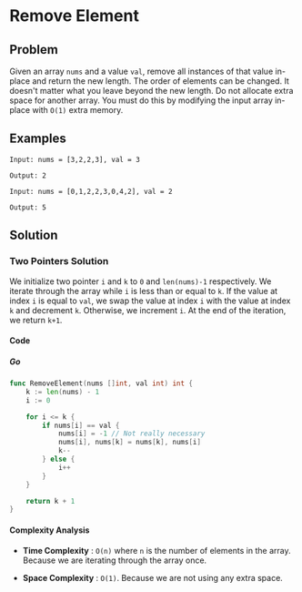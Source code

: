 # Remove Element

## Problem

Given an array `nums` and a value `val`, remove all instances of that value in-place and return the new length.
The order of elements can be changed. It doesn't matter what you leave beyond the new length.
Do not allocate extra space for another array. You must do this by modifying the input array in-place with `O(1)` extra memory.

## Examples

```text
Input: nums = [3,2,2,3], val = 3

Output: 2
```

```text
Input: nums = [0,1,2,2,3,0,4,2], val = 2

Output: 5
```

## Solution

### Two Pointers Solution

We initialize two pointer `i` and `k` to `0` and `len(nums)-1` respectively.
We iterate through the array while `i` is less than or equal to `k`.
If the value at index `i` is equal to `val`, we swap the value at index `i` with the value at index `k` and decrement `k`.
Otherwise, we increment `i`.
At the end of the iteration, we return `k+1`.

#### Code

##### Go

```go
func RemoveElement(nums []int, val int) int {
    k := len(nums) - 1
    i := 0

    for i <= k {
        if nums[i] == val {
            nums[i] = -1 // Not really necessary
            nums[i], nums[k] = nums[k], nums[i]
            k--
        } else {
            i++
        }
    }

    return k + 1
}
```

#### Complexity Analysis

- **Time Complexity** : `O(n)` where `n` is the number of elements in the array. Because we are iterating through the array once.

- **Space Complexity** : `O(1)`. Because we are not using any extra space.
